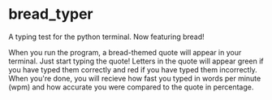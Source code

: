 # bread_typer
A typing test for the python terminal. Now featuring bread!

When you run the program, a bread-themed quote will appear in your terminal. Just start typing the quote! Letters in the quote will appear green if you have typed them correctly and red if you have typed them incorrectly. When you're done, you will recieve how fast you typed in words per minute (wpm) and how accurate you were compared to the quote in percentage.
